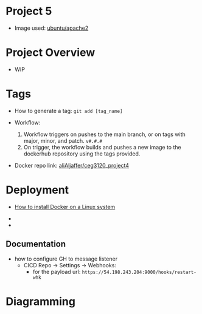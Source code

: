 # Project 5

- Image used: [ubuntu/apache2](https://hub.docker.com/r/ubuntu/apache2)

# Project Overview

- WIP

# Tags

- How to generate a tag: `git add [tag_name]`

- Workflow:

  1. Workflow triggers on pushes to the main branch, or on tags with major, minor, and patch. `v#.#.#`
  2. On trigger, the workflow builds and pushes a new image to the dockerhub repository using the tags provided.

- Docker repo link: [aliAljaffer/ceg3120_project4](https://hub.docker.com/repository/docker/alialjaffer/ceg3120_project4/general)

# Deployment

- [How to install Docker on a Linux system](https://docs.docker.com/engine/install/ubuntu/#install-using-the-repository)

-

-

## Documentation

- how to configure GH to message listener
  - CICD Repo -> Settings -> Webhooks:
    - for the payload url: `https://54.198.243.204:9000/hooks/restart-whk`

# Diagramming
